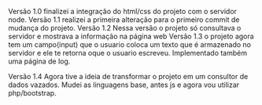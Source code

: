 Versão 1.0 finalizei a integração do html/css do projeto com o servidor node.
Versão 1.1 realizei a primeira alteração para o primeiro commit de mudança do projeto.
Versão 1.2 Nessa versão o projeto só consultava o servidor e mostrava a informação na página web
Versão 1.3 o projeto agora tem um campo(input) que o usuario coloca um texto que é armazenado no servidor e ele te retorna oque o usuario escreveu.
Implementado também uma página de log.

Versão 1.4 Agora tive a ideia de transformar o projeto em um consultor de dados vazados. Mudei as linguagens base, antes js e agora vou utilizar php/bootstrap.